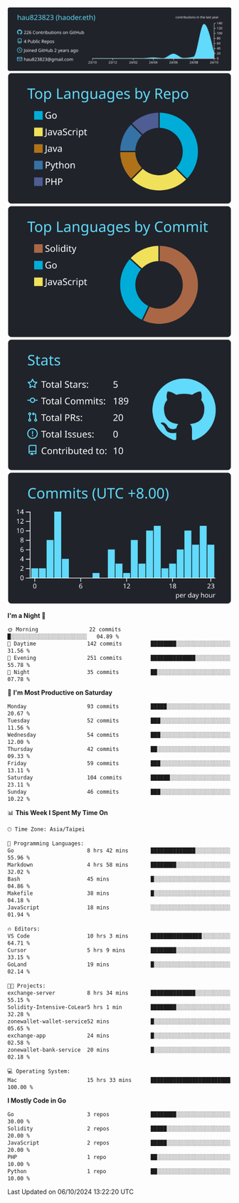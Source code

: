 [![](https://raw.githubusercontent.com/hau823823/hau823823/master/profile-summary-card-output/react/0-profile-details.svg)](https://github.com/vn7n24fzkq/github-profile-summary-cards)
[![](https://raw.githubusercontent.com/hau823823/hau823823/master/profile-summary-card-output/react/1-repos-per-language.svg)](https://github.com/vn7n24fzkq/github-profile-summary-cards) [![](https://raw.githubusercontent.com/hau823823/hau823823/master/profile-summary-card-output/react/2-most-commit-language.svg)](https://github.com/vn7n24fzkq/github-profile-summary-cards)
[![](https://raw.githubusercontent.com/hau823823/hau823823/master/profile-summary-card-output/react/3-stats.svg)](https://github.com/vn7n24fzkq/github-profile-summary-cards) [![](https://raw.githubusercontent.com/hau823823/hau823823/master/profile-summary-card-output/react/4-productive-time.svg)](https://github.com/vn7n24fzkq/github-profile-summary-cards)

<!--START_SECTION:waka-->
**I'm a Night 🦉** 

```text
🌞 Morning                22 commits          █░░░░░░░░░░░░░░░░░░░░░░░░   04.89 % 
🌆 Daytime                142 commits         ████████░░░░░░░░░░░░░░░░░   31.56 % 
🌃 Evening                251 commits         ██████████████░░░░░░░░░░░   55.78 % 
🌙 Night                  35 commits          ██░░░░░░░░░░░░░░░░░░░░░░░   07.78 % 
```
📅 **I'm Most Productive on Saturday** 

```text
Monday                   93 commits          █████░░░░░░░░░░░░░░░░░░░░   20.67 % 
Tuesday                  52 commits          ███░░░░░░░░░░░░░░░░░░░░░░   11.56 % 
Wednesday                54 commits          ███░░░░░░░░░░░░░░░░░░░░░░   12.00 % 
Thursday                 42 commits          ██░░░░░░░░░░░░░░░░░░░░░░░   09.33 % 
Friday                   59 commits          ███░░░░░░░░░░░░░░░░░░░░░░   13.11 % 
Saturday                 104 commits         ██████░░░░░░░░░░░░░░░░░░░   23.11 % 
Sunday                   46 commits          ███░░░░░░░░░░░░░░░░░░░░░░   10.22 % 
```


📊 **This Week I Spent My Time On** 

```text
🕑︎ Time Zone: Asia/Taipei

💬 Programming Languages: 
Go                       8 hrs 42 mins       ██████████████░░░░░░░░░░░   55.96 % 
Markdown                 4 hrs 58 mins       ████████░░░░░░░░░░░░░░░░░   32.02 % 
Bash                     45 mins             █░░░░░░░░░░░░░░░░░░░░░░░░   04.86 % 
Makefile                 38 mins             █░░░░░░░░░░░░░░░░░░░░░░░░   04.18 % 
JavaScript               18 mins             ░░░░░░░░░░░░░░░░░░░░░░░░░   01.94 % 

🔥 Editors: 
VS Code                  10 hrs 3 mins       ████████████████░░░░░░░░░   64.71 % 
Cursor                   5 hrs 9 mins        ████████░░░░░░░░░░░░░░░░░   33.15 % 
GoLand                   19 mins             █░░░░░░░░░░░░░░░░░░░░░░░░   02.14 % 

🐱‍💻 Projects: 
exchange-server          8 hrs 34 mins       ██████████████░░░░░░░░░░░   55.15 % 
Solidity-Intensive-CoLear5 hrs 1 min         ████████░░░░░░░░░░░░░░░░░   32.28 % 
zonewallet-wallet-service52 mins             █░░░░░░░░░░░░░░░░░░░░░░░░   05.65 % 
exchange-app             24 mins             █░░░░░░░░░░░░░░░░░░░░░░░░   02.58 % 
zonewallet-bank-service  20 mins             █░░░░░░░░░░░░░░░░░░░░░░░░   02.18 % 

💻 Operating System: 
Mac                      15 hrs 33 mins      █████████████████████████   100.00 % 
```

**I Mostly Code in Go** 

```text
Go                       3 repos             ████████░░░░░░░░░░░░░░░░░   30.00 % 
Solidity                 2 repos             █████░░░░░░░░░░░░░░░░░░░░   20.00 % 
JavaScript               2 repos             █████░░░░░░░░░░░░░░░░░░░░   20.00 % 
PHP                      1 repo              ██░░░░░░░░░░░░░░░░░░░░░░░   10.00 % 
Python                   1 repo              ██░░░░░░░░░░░░░░░░░░░░░░░   10.00 % 
```




 Last Updated on 06/10/2024 13:22:20 UTC
<!--END_SECTION:waka-->
